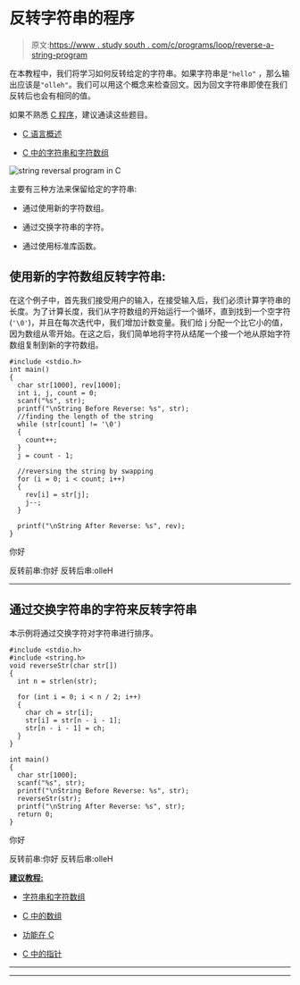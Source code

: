# 反转字符串的程序

> 原文:[https://www . study south . com/c/programs/loop/reverse-a-string-program](https://www.studytonight.com/c/programs/loop/reverse-a-string-program)

在本教程中，我们将学习如何反转给定的字符串。如果字符串是`"hello"` ，那么输出应该是`"olleh"`。我们可以用这个概念来检查回文。因为回文字符串即使在我们反转后也会有相同的值。

如果不熟悉 [C 程序](https://www.studytonight.com/c/programs/)，建议通读这些题目。

*   [C 语言概述](https://www.studytonight.com/c/overview-of-c)

*   [C 中的字符串和字符数组](https://www.studytonight.com/c/string-and-character-array)

![string reversal program in C](../Images/154ea8b262f075cea0b605f79d2f4987.png)

主要有三种方法来保留给定的字符串:

*   通过使用新的字符数组。

*   通过交换字符串的字符。

*   通过使用标准库函数。

## 使用新的字符数组反转字符串:

在这个例子中，首先我们接受用户的输入，在接受输入后，我们必须计算字符串的长度。为了计算长度，我们从字符数组的开始运行一个循环，直到找到一个空字符(`'\0'`)，并且在每次迭代中，我们增加计数变量。我们给 j 分配一个比它小的值，因为数组从零开始。在这之后，我们简单地将字符从结尾一个接一个地从原始字符数组复制到新的字符数组。

```
#include <stdio.h>
int main()
{
  char str[1000], rev[1000];
  int i, j, count = 0;
  scanf("%s", str);
  printf("\nString Before Reverse: %s", str);
  //finding the length of the string
  while (str[count] != '\0')
  {
    count++;
  }
  j = count - 1;

  //reversing the string by swapping
  for (i = 0; i < count; i++)
  {
    rev[i] = str[j];
    j--;
  }

  printf("\nString After Reverse: %s", rev);
}
```

你好

反转前串:你好
反转后串:olleH

* * *

## 通过交换字符串的字符来反转字符串

本示例将通过交换字符对字符串进行排序。

```
#include <stdio.h>
#include <string.h>
void reverseStr(char str[])
{
  int n = strlen(str);

  for (int i = 0; i < n / 2; i++)
  {
    char ch = str[i];
    str[i] = str[n - i - 1];
    str[n - i - 1] = ch;
  }
}

int main()
{
  char str[1000];
  scanf("%s", str);
  printf("\nString Before Reverse: %s", str);
  reverseStr(str);
  printf("\nString After Reverse: %s", str);
  return 0;
} 
```

你好

反转前串:你好
反转后串:olleH

<u>**建议教程:**</u>

*   [字符串和字符数组](https://www.studytonight.com/c/string-and-character-array.php)

*   [C 中的数组](https://www.studytonight.com/c/arrays-in-c.php)

*   [功能在 C](https://www.studytonight.com/c/user-defined-functions-in-c.php)

*   [C 中的指针](https://www.studytonight.com/c/pointers-in-c.php)

* * *

* * *